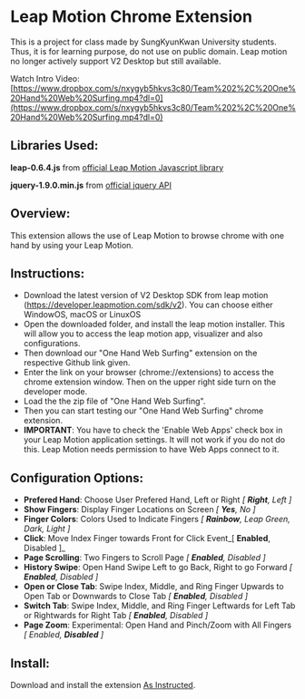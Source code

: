 
Leap Motion Chrome Extension
===

This is a project for class made by SungKyunKwan University students. Thus, it is for learning purpose, do not use on public domain. Leap motion no longer actively support V2 Desktop but still available.

Watch Intro Video: [https://www.dropbox.com/s/nxygyb5hkvs3c80/Team%202%2C%20One%20Hand%20Web%20Surfing.mp4?dl=0](https://www.dropbox.com/s/nxygyb5hkvs3c80/Team%202%2C%20One%20Hand%20Web%20Surfing.mp4?dl=0)


Libraries Used:
---

**leap-0.6.4.js** from [official Leap Motion Javascript library](https://github.com/leapmotion/leapjs)

**jquery-1.9.0.min.js** from [official jquery API](https://blog.jquery.com/2013/01/15/jquery-1-9-final-jquery-2-0-beta-migrate-final-released/)


Overview:
---

This extension allows the use of Leap Motion to browse chrome with one hand by using your Leap Motion.


Instructions:
---

* Download the latest version of V2 Desktop SDK from leap motion (https://developer.leapmotion.com/sdk/v2). You can choose either WindowOS, macOS or LinuxOS
* Open the downloaded folder, and install the leap motion installer. This will allow you to access the leap motion app, visualizer and also configurations.
* Then download our "One Hand Web Surfing" extension on the respective Github link given.
* Enter the link on your browser (chrome://extensions) to access the chrome extension window. Then on the upper right side turn on the developer mode.
* Load the the zip file of "One Hand Web Surfing".
* Then you can start testing our "One Hand Web Surfing" chrome extension.
* **IMPORTANT**: You have to check the 'Enable Web Apps' check box in your Leap Motion application settings.  It will not work if you do not do this.  Leap Motion needs permission to have Web Apps connect to it.


Configuration Options:
---

* __Prefered Hand__: Choose User Prefered Hand, Left or Right  _[ **Right**, Left ]_
* __Show Fingers__: Display Finger Locations on Screen _[ **Yes**, No ]_
* __Finger Colors__: Colors Used to Indicate Fingers _[ **Rainbow**, Leap Green, Dark, Light ]_
* __Click__:  Move Index Finger towards Front for Click Event_[ **Enabled**, Disabled ]_
* __Page Scrolling__:  Two Fingers to Scroll Page _[ **Enabled**, Disabled ]_
* __History Swipe__: Open Hand Swipe Left to go Back, Right to go Forward _[ **Enabled**, Disabled ]_
* __Open or Close Tab__:  Swipe Index, Middle, and Ring Finger Upwards to Open Tab or Downwards to Close Tab  _[ **Enabled**, Disabled ]_
* __Switch Tab__:  Swipe Index, Middle, and Ring Finger Leftwards for Left Tab or Rightwards for Right Tab _[ **Enabled**, Disabled ]_
* __Page Zoom__: Experimental:  Open Hand and Pinch/Zoom with All Fingers _[ Enabled, **Disabled** ]_


Install:
---

Download and install the extension [As Instructed](http://developer.chrome.com/extensions/getstarted.html#unpacked).
